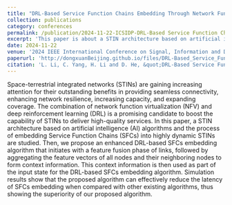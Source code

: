 ```yaml
---
title: "DRL-Based Service Function Chains Embedding Through Network Function Virtualization in STINs"
collection: publications
category: conferences
permalink: /publication/2024-11-22-ICSIDP-DRL-Based Service Function Chains Embedding Through Network Function Virtualization in STINs-number-16
excerpt: 'This paper is about a STIN architecture based on artificial intelligence (AI) algorithms and the process of embedding Service Function Chains (SFCs) into highly dynamic STINs.'
date: 2024-11-22
venue: '2024 IEEE International Conference on Signal, Information and Data Processing (ICSIDP)'
paperurl: 'http://dongxuanBeijing.github.io/files/DRL-Based_Service_Function_Chains_Embedding_Through_Network_Function_Virtualization_in_STINs.pdf'
citation: 'L. Li, C. Yang, H. Li and D. He, &quot;DRL-Based Service Function Chains Embedding Through Network Function Virtualization in STINs,&quot; in <i>Proc. 2024 IEEE International Conference on Signal, Information and Data Processing (ICSIDP)</i>, Zhuhai, China, 2024, pp. 1-5.'
---
```


Space-terrestrial integrated networks (STINs) are gaining increasing attention for their outstanding benefits in providing seamless connectivity, enhancing network resilience, increasing capacity, and expanding coverage. The combination of network function virtualization (NFV) and deep reinforcement learning (DRL) is a promising candidate to boost the capability of STINs to deliver high-quality services. In this paper, a STIN architecture based on artificial intelligence (AI) algorithms and the process of embedding Service Function Chains (SFCs) into highly dynamic STINs are studied. Then, we propose an enhanced DRL-based SFCs embedding algorithm that initiates with a feature fusion phase of links, followed by aggregating the feature vectors of all nodes and their neighboring nodes to form context information. This context information is then used as part of the input state for the DRL-based SFCs embedding algorithm. Simulation results show that the proposed algorithm can effectively reduce the latency of SFCs embedding when compared with other existing algorithms, thus showing the superiority of our proposed algorithm.